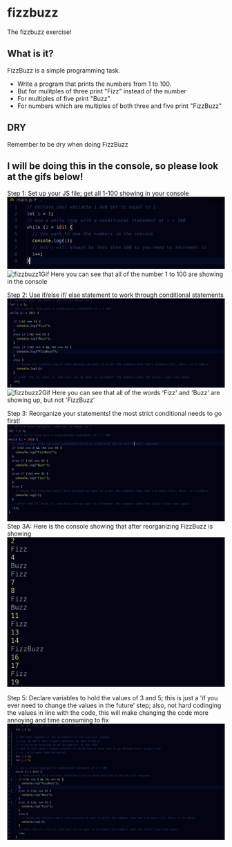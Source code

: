 # fizzbuzz
The fizzbuzz exercise!
## What is it?
FizzBuzz is a simple programming task.
- Write a program that prints the numbers from 1 to 100.
- But for mulitples of three print "Fizz" instead of the number
- For multiples of five print "Buzz"
- For numbers which are multiples of both three and five print "FizzBuzz"

## DRY
Remember to be dry when doing FizzBuzz

## I will be doing this in the console, so please look at the gifs below!
Step 1: Set up your JS file; get all 1-100 showing in your console
![fizzbuzz1](./images/fizzbuzz1.png)
![fizzbuzz1Gif](https://media.giphy.com/media/1rRk9VpVwxSKJ8nfmU/giphy.gif)
Here you can see that all of the number 1 to 100 are showing in the console

Step 2: Use if/else if/ else statement to work through conditional statements
![fizzbuzz2](./images/fizzbuzz2.png)
![fizzbuzz2Gif](https://media.giphy.com/media/2yvoQ6Hj8RBRnpK5Up/giphy.gif)
Here you can see that all of the words 'Fizz' and 'Buzz' are showing up, but not 'FizzBuzz'

Step 3: Reorganize your statements! the most strict conditional needs to go first!
![fizzbuzz2](./images/fizzbuzz3.png)
Step 3A: Here is the console showing that after reorganizing FizzBuzz is showing
![fizzbuzz2](./images/fizzbuzz4.png)

Step 5: Declare variables to hold the values of 3 and 5; this is just a 'if you ever need to change the values in the future' step; also, not hard codinging the values in line with the code, this will make changing the code more annoying and time consuming to fix
![fizzbuzz2](./images/fizzbuzz5.png)
